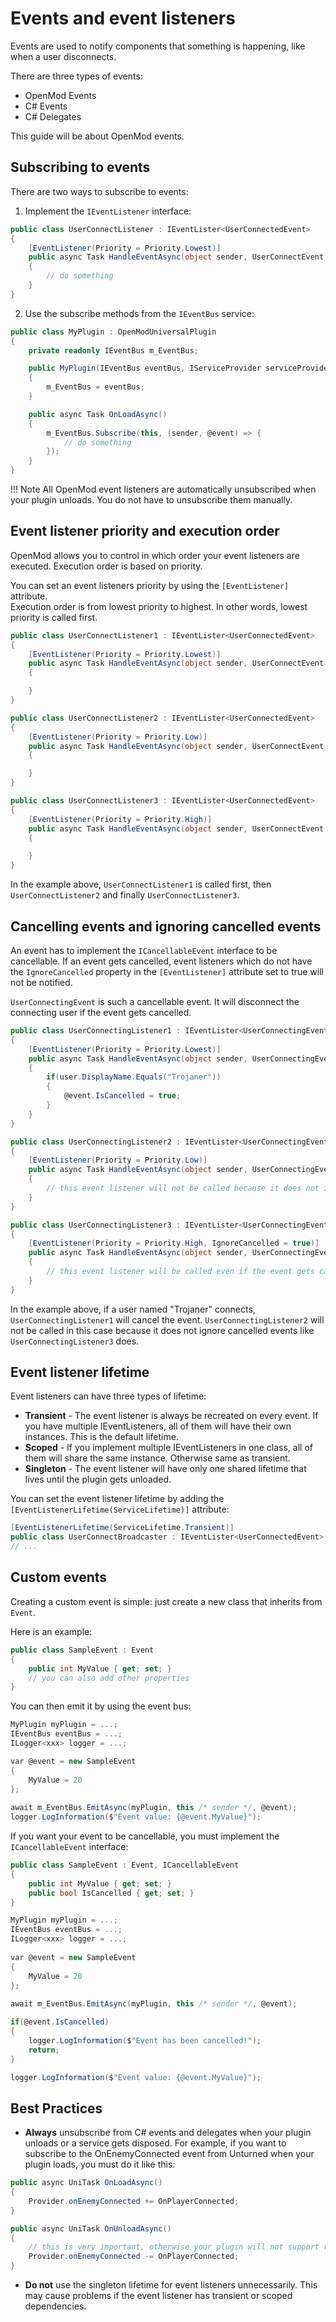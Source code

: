 # Events and event listeners
Events are used to notify components that something is happening, like when a user disconnects.  

There are three types of events:

* OpenMod Events
* C# Events
* C# Delegates

This guide will be about OpenMod events.

## Subscribing to events
There are two ways to subscribe to events:

1. Implement the `IEventListener` interface:
```c#
public class UserConnectListener : IEventLister<UserConnectedEvent>
{
    [EventListener(Priority = Priority.Lowest)]
    public async Task HandleEventAsync(object sender, UserConnectEvent @event)
    {
        // do something
    }
}
```
2. Use the subscribe methods from the `IEventBus` service:
```c#
public class MyPlugin : OpenModUniversalPlugin
{
    private readonly IEventBus m_EventBus;

    public MyPlugin(IEventBus eventBus, IServiceProvider serviceProvider) : base(serviceProvider)
    {
        m_EventBus = eventBus;
    }

    public async Task OnLoadAsync()
    {
        m_EventBus.Subscribe(this, (sender, @event) => {
            // do something
        });
    }
}
```

!!! Note
    All OpenMod event listeners are automatically unsubscribed when your plugin unloads. You do not have to unsubscribe them manually.

## Event listener priority and execution order
OpenMod allows you to control in which order your event listeners are executed. Execution order is based on priority. 

You can set an event listeners priority by using the `[EventListener]` attribute.    
Execution order is from lowest priority to highest. In other words, lowest priority is called first.

```c#
public class UserConnectListener1 : IEventLister<UserConnectedEvent>
{
    [EventListener(Priority = Priority.Lowest)]
    public async Task HandleEventAsync(object sender, UserConnectEvent @event)
    {

    }
}

public class UserConnectListener2 : IEventLister<UserConnectedEvent>
{
    [EventListener(Priority = Priority.Low)]
    public async Task HandleEventAsync(object sender, UserConnectEvent @event)
    {

    }
}

public class UserConnectListener3 : IEventLister<UserConnectedEvent>
{
    [EventListener(Priority = Priority.High)]
    public async Task HandleEventAsync(object sender, UserConnectEvent @event)
    {

    }
}
```

In the example above, `UserConnectListener1` is called first, then `UserConnectListener2` and finally `UserConnectListener3`.

## Cancelling events and ignoring cancelled events
An event has to implement the `ICancellableEvent` interface to be cancellable. If an event gets cancelled, event listeners which do not have the `IgnoreCancelled` property in the `[EventListener]` attribute set to true will not be notified. 

`UserConnectingEvent` is such a cancellable event. It will disconnect the connecting user if the event gets cancelled.

```c#
public class UserConnectingListener1 : IEventLister<UserConnectingEvent>
{
    [EventListener(Priority = Priority.Lowest)]
    public async Task HandleEventAsync(object sender, UserConnectingEvent @event)
    {
        if(user.DisplayName.Equals("Trojaner"))
        {
            @event.IsCancelled = true;
        }
    }
}

public class UserConnectingListener2 : IEventLister<UserConnectingEvent>
{
    [EventListener(Priority = Priority.Low)]
    public async Task HandleEventAsync(object sender, UserConnectingEvent @event)
    {
        // this event listener will not be called because it does not ignore cancellation
    }
}

public class UserConnectingListener3 : IEventLister<UserConnectingEvent>
{
    [EventListener(Priority = Priority.High, IgnoreCancelled = true)]
    public async Task HandleEventAsync(object sender, UserConnectingEvent @event)
    {
        // this event listener will be called even if the event gets cancelled
    }
}
```

In the example above, if a user named "Trojaner" connects, `UserConnectingListener1` will cancel the event. `UserConnectingListener2` will not be called in this case because it does not ignore cancelled events like `UserConnectingListener3` does. 

## Event listener lifetime
Event listeners can have three types of lifetime:

* **Transient** - The event listener is always be recreated on every event. If you have multiple IEventListeners, all of them will have their own instances. This is the default lifetime.
* **Scoped** - If you implement multiple IEventListeners in one class, all of them will share the same instance. Otherwise same as transient.
* **Singleton** - The event listener will have only one shared lifetime that lives until the plugin gets unloaded.

You can set the event listener lifetime by adding the `[EventListenerLifetime(ServiceLifetime)]` attribute:
```c#
[EventListenerLifetime(ServiceLifetime.Transient)]
public class UserConnectBroadcaster : IEventLister<UserConnectedEvent>
// ...
```

## Custom events
Creating a custom event is simple: just create a new class that inherits from `Event`.

Here is an example:
```c#
public class SampleEvent : Event
{
    public int MyValue { get; set; } 
    // you can also add other properties 
}
```

You can then emit it by using the event bus:
```c#
MyPlugin myPlugin = ...;
IEventBus eventBus = ...;
ILogger<xxx> logger = ...;

var @event = new SampleEvent
{
    MyValue = 20
};
   
await m_EventBus.EmitAsync(myPlugin, this /* sender */, @event);
logger.LogInformation($"Event value: {@event.MyValue}");
```

If you want your event to be cancellable, you must implement the `ICancellableEvent` interface:
```c#
public class SampleEvent : Event, ICancellableEvent
{
    public int MyValue { get; set; }
    public bool IsCancelled { get; set; }
}
``` 

```c#
MyPlugin myPlugin = ...;
IEventBus eventBus = ...;
ILogger<xxx> logger = ...;
   
var @event = new SampleEvent
{
    MyValue = 20
};
   
await m_EventBus.EmitAsync(myPlugin, this /* sender */, @event);

if(@event.IsCancelled)
{
    logger.LogInformation($"Event has been cancelled!");
    return;
}

logger.LogInformation($"Event value: {@event.MyValue}");
```

## Best Practices
* **Always** unsubscribe from C# events and delegates when your plugin unloads or a service gets disposed. For example, if you want to subscribe to the OnEnemyConnected event from Unturned when your plugin loads, you must do it like this:
```c#
public async UniTask OnLoadAsync()
{
    Provider.onEnemyConnected += OnPlayerConnected;
}

public async UniTask OnUnloadAsync()
{
    // this is very important, otherwise your plugin will not support reloads and unloads.
    Provider.onEnemyConnected -= OnPlayerConnected;
}
```
* **Do not** use the singleton lifetime for event listeners unnecessarily. This may cause problems if the event listener has transient or scoped dependencies. 